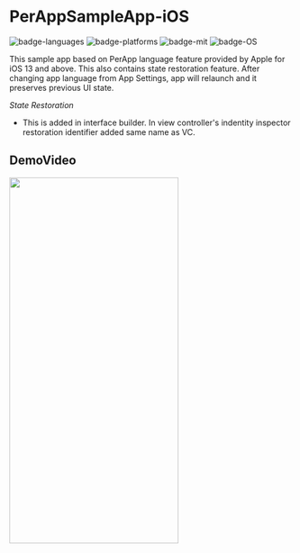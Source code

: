 # PerAppSampleApp-iOS

![badge-languages] ![badge-platforms] ![badge-mit] ![badge-OS]

This sample app based on PerApp language feature provided by Apple for iOS 13 and above. This also contains state restoration feature.
After changing app language from App Settings, app will relaunch and it preserves previous UI state. 

*State Restoration*
- This is added in interface builder. In view controller's indentity inspector restoration identifier added same name as VC. 


## DemoVideo

<img src="https://github.com/RPiyush/PerAppSampleApp-iOS/assets/5211430/70ac974c-35ab-4475-a09f-67ad4c0f0706" width="300" height="650">


[badge-platforms]: https://img.shields.io/badge/platforms-iOS-lightgrey.svg
[badge-languages]: https://img.shields.io/badge/language-Swift-orange
[badge-mit]: https://img.shields.io/badge/license-MIT-blue.svg
[badge-OS]: https://img.shields.io/badge/os-iOS%2013%20%26%20above-yellowgreen
